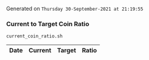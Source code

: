 Generated on `Thursday 30-September-2021 at 21:19:55`

### Current to Target Coin Ratio
`current_coin_ratio.sh`

Date|Current|Target|Ratio
---|---|---|---
